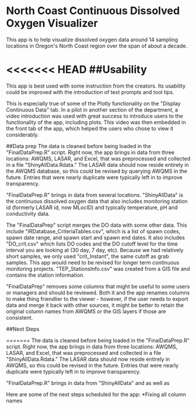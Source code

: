 # North Coast Continuous Dissolved Oxygen Visualizer

This app is to help visualize dissolved oxygen data around 14 sampling locations in Oregon's North Coast region over the span of about a decade.

<<<<<<< HEAD
##Usability
=======

This app is best used with some instruction from the creators. Its usability could be improved with the introduction of text prompts and tool tips.

This is especially true of some of the Plotly functionality on the "Display Continuous Data" tab. In a pilot in another section of the department, a video introduction was used with great success to introduce users to the functionality of the app, including plots. This video was then embedded in the front tab of the app, which helped the users who chose to view it considerably.


##Data prep
The data is cleaned before being loaded in the "FinalDataPrep.R" script. Right now, the app brings in data from three locations: AWQMS, LASAR, and Excel, that was preprocessed and collected in a file "ShinyAllData.Rdata." The LASAR data should now reside entirely in the AWQMS database, so this could be revised by querying AWQMS in the future. Entries that were nearly duplicate were typically left in to improve transparency.

"FinalDataPrep.R" brings in data from several locations. "ShinyAllData" is the continuous dissolved oxygen data that also includes monitoring station id (formerly LASAR id, now MLocID) and typically temperature, pH and conductivity data. 

The "FinalDataPrep" script merges the DO data with some other data. This include "IRDatabase_CriteriaTables.csv", which is a list of spawn codes, spawn date range, and spawn start and spawn end dates. It also includes "DO_crit.csv" which lists DO codes and the DO cutoff level for the time interval you are looking at (30 day, 7 day, etc). Because we had relatively short samples, we only used "crit_Instant", the same cutoff as grab samples. This app would need to be revised for longer term continuous monitoring projects. "TEP_StationsInfo.csv" was created from a GIS file and contains the station information.

"FinalDataPrep" removes some columns that might be useful to some users or managers and should be reviewed. Both it and the app renames columns to make thing friendlier to the viewer - however, if the user needs to export data and merge it back with other sources, it might be better to retain the original column names from AWQMS or the GIS layers if those are consistent.



##Next Steps

=======
The data is cleaned before being loaded in the "FinalDataPrep.R" script. Right now, the app brings in data from three locations: AWQMS, LASAR, and Excel, that was preprocessed and collected in a file "ShinyAllData.Rdata." The LASAR data should now reside entirely in AWQMS, so this could be revised in the future. Entries that were nearly duplicate were typically left in to improve transparency.

"FinalDataPrep.R" brings in data from "ShinyAllData" and as well as 


Here are some of the next steps scheduled for the app:
*Fixing all column names
